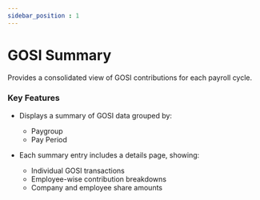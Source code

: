 ```yaml
---
sidebar_position : 1
---
```


# GOSI Summary

Provides a consolidated view of GOSI contributions for each payroll cycle.

### Key Features

  - Displays a summary of GOSI data grouped by:

    - Paygroup
    - Pay Period

  - Each summary entry includes a details page, showing:

    - Individual GOSI transactions
    - Employee-wise contribution breakdowns
    - Company and employee share amounts